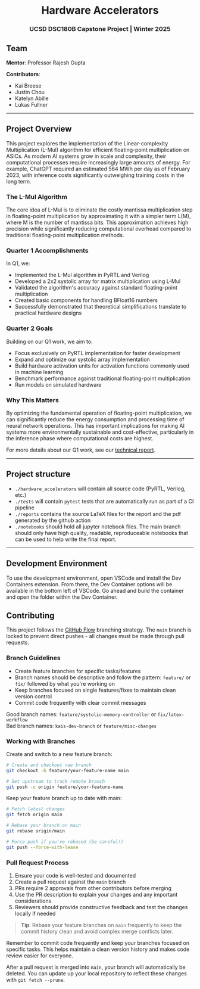 <div align="center">

# Hardware Accelerators
### UCSD DSC180B Capstone Project | Winter 2025

<!-- [![License: MIT](https://img.shields.io/badge/License-MIT-yellow.svg)](https://opensource.org/licenses/MIT)
[![PRs Welcome](https://img.shields.io/badge/PRs-welcome-brightgreen.svg)](CONTRIBUTING.md) -->

</div>

## Team

**Mentor**: Professor Rajesh Gupta

**Contributors**:
- Kai Breese
- Justin Chou
- Katelyn Abille
- Lukas Fullner

---

## Project Overview

This project explores the implementation of the Linear-complexity Multiplication (L-Mul) algorithm for efficient floating-point multiplication on ASICs. As modern AI systems grow in scale and complexity, their computational processes require increasingly large amounts of energy. For example, ChatGPT required an estimated 564 MWh per day as of February 2023, with inference costs significantly outweighing training costs in the long term.

### The L-Mul Algorithm
The core idea of L-Mul is to eliminate the costly mantissa multiplication step in floating-point multiplication by approximating it with a simpler term L(M), where M is the number of mantissa bits. This approximation achieves high precision while significantly reducing computational overhead compared to traditional floating-point multiplication methods.

### Quarter 1 Accomplishments
In Q1, we:
- Implemented the L-Mul algorithm in PyRTL and Verilog
- Developed a 2x2 systolic array for matrix multiplication using L-Mul
- Validated the algorithm's accuracy against standard floating-point multiplication
- Created basic components for handling BFloat16 numbers
- Successfully demonstrated that theoretical simplifications translate to practical hardware designs

### Quarter 2 Goals
Building on our Q1 work, we aim to:
- Focus exclusively on PyRTL implementation for faster development
- Expand and optimize our systolic array implementation
- Build hardware activation units for activation functions commonly used in machine learning
- Benchmark performance against traditional floating-point multiplication
- Run models on simulated hardware

### Why This Matters
By optimizing the fundamental operation of floating-point multiplication, we can significantly reduce the energy consumption and processing time of neural network operations. This has important implications for making AI systems more environmentally sustainable and cost-effective, particularly in the inference phase where computational costs are highest.

For more details about our Q1 work, see our [technical report](reports/main.pdf).

---

## Project structure

- `./hardware_accelerators` will contain all source code (PyRTL, Verilog, etc.)
- `./tests` will contain `pytest` tests that are automatically run as part of a CI pipeline
- `./reports` contains the source LaTeX files for the report and the pdf generated by the github action
- `./notebooks` should hold all jupyter notebook files. The main branch should only have high quality, readable, reproduceable notebooks that can be used to help write the final report.

---

## Development Environment

To use the development environment, open VSCode and install the Dev Containers extension. From there, the Dev Container options will be available in the bottom left of VSCode. Go ahead and build the container and open the folder within the Dev Container.

## Contributing

This project follows the [GitHub Flow](https://docs.github.com/en/get-started/quickstart/github-flow) branching strategy. The `main` branch is locked to prevent direct pushes - all changes must be made through pull requests.

### Branch Guidelines

- Create feature branches for specific tasks/features
- Branch names should be descriptive and follow the pattern: `feature/` or `fix/` followed by what you're working on
- Keep branches focused on single features/fixes to maintain clean version control
- Commit code frequently with clear commit messages

Good branch names: `feature/systolic-memory-controller` or `fix/latex-workflow`  
Bad branch names: `kais-dev-branch` or `feature/misc-changes`

### Working with Branches

Create and switch to a new feature branch:
```bash
# Create and checkout new branch
git checkout -b feature/your-feature-name main

# Set upstream to track remote branch
git push -u origin feature/your-feature-name
```

Keep your feature branch up to date with main:
```bash
# Fetch latest changes
git fetch origin main

# Rebase your branch on main
git rebase origin/main

# Force push if you've rebased (be careful!)
git push --force-with-lease
```

### Pull Request Process

1. Ensure your code is well-tested and documented
2. Create a pull request against the `main` branch
3. PRs require 2 approvals from other contributors before merging
4. Use the PR description to explain your changes and any important considerations
5. Reviewers should provide constructive feedback and test the changes locally if needed

> **Tip**: Rebase your feature branches on `main` frequently to keep the commit history clean and avoid complex merge conflicts later.

Remember to commit code frequently and keep your branches focused on specific tasks. This helps maintain a clean version history and makes code review easier for everyone.

After a pull request is merged into `main`, your branch will automatically be deleted. You can update up your local repository to reflect these changes with `git fetch --prune`.
